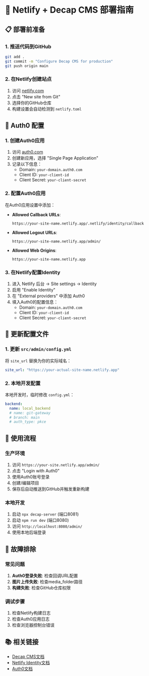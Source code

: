 # 🚀 Netlify + Decap CMS 部署指南

## 📋 部署前准备

### 1. 推送代码到GitHub
```bash
git add .
git commit -m "Configure Decap CMS for production"
git push origin main
```

### 2. 在Netlify创建站点
1. 访问 [netlify.com](https://netlify.com)
2. 点击 "New site from Git"
3. 选择你的GitHub仓库
4. 构建设置会自动检测到 `netlify.toml`

## 🔐 Auth0 配置

### 1. 创建Auth0应用
1. 访问 [auth0.com](https://auth0.com)
2. 创建新应用，选择 "Single Page Application"
3. 记录以下信息：
   - Domain: `your-domain.auth0.com`
   - Client ID: `your-client-id`
   - Client Secret: `your-client-secret`

### 2. 配置Auth0应用
在Auth0应用设置中添加：
- **Allowed Callback URLs**: 
  ```
  https://your-site-name.netlify.app/.netlify/identity/callback
  ```
- **Allowed Logout URLs**: 
  ```
  https://your-site-name.netlify.app/admin/
  ```
- **Allowed Web Origins**: 
  ```
  https://your-site-name.netlify.app
  ```

### 3. 在Netlify配置Identity
1. 进入 Netlify 后台 → Site settings → Identity
2. 启用 "Enable Identity"
3. 在 "External providers" 中添加 Auth0
4. 填入Auth0的配置信息：
   - Domain: `your-domain.auth0.com`
   - Client ID: `your-client-id`
   - Client Secret: `your-client-secret`

## 📝 更新配置文件

### 1. 更新 `src/admin/config.yml`
将 `site_url` 替换为你的实际域名：
```yaml
site_url: "https://your-actual-site-name.netlify.app"
```

### 2. 本地开发配置
本地开发时，临时修改 `config.yml`：
```yaml
backend:
  name: local_backend
  # name: git-gateway
  # branch: main
  # auth_type: pkce
```

## 🎯 使用流程

### 生产环境
1. 访问 `https://your-site.netlify.app/admin/`
2. 点击 "Login with Auth0"
3. 使用Auth0账号登录
4. 创建/编辑项目
5. 保存后自动推送到GitHub并触发重新构建

### 本地开发
1. 启动 `npx decap-server` (端口8081)
2. 启动 `npm run dev` (端口8080)
3. 访问 `http://localhost:8080/admin/`
4. 使用本地后端登录

## 🔧 故障排除

### 常见问题
1. **Auth0登录失败**: 检查回调URL配置
2. **图片上传失败**: 检查media_folder路径
3. **构建失败**: 检查GitHub仓库权限

### 调试步骤
1. 检查Netlify构建日志
2. 检查Auth0应用日志
3. 检查浏览器控制台错误

## 📚 相关链接
- [Decap CMS文档](https://decapcms.org/)
- [Netlify Identity文档](https://docs.netlify.com/visitor-access/identity/)
- [Auth0文档](https://auth0.com/docs)
